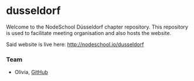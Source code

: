# dusseldorf

Welcome to the NodeSchool Düsseldorf chapter repository. This
repository is used to facilitate meeting organisation and also
hosts the website.

Said website is live here: http://nodeschool.io/dusseldorf

### Team

- Olivia, [GitHub][liv_gh]

[liv_gh]: http://github.com/pup
